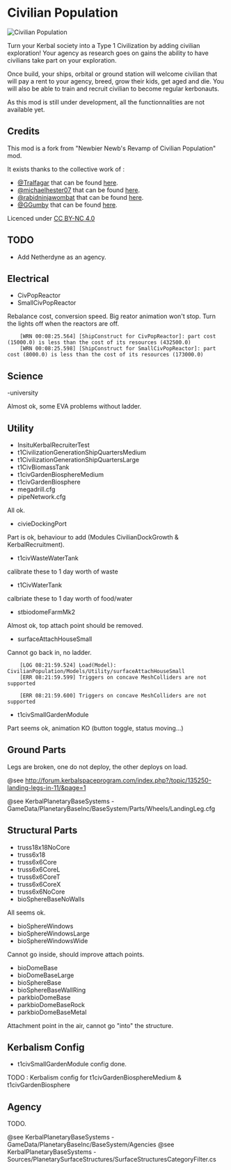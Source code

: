 Civilian Population
===================

![Civilian Population](https://github.com/rleroy/CivilianPopulation/blob/master/banner.png "Civilian Population")

Turn your Kerbal society into a Type 1 Civilization by adding civilian exploration! 
Your agency as research goes on gains the ability to have civilians take part on your exploration.

Once build, your ships, orbital or ground station will welcome civilian that will pay a rent to your agency, breed, grow their kids, get aged and die.
You will also be able to train and recruit civilian to become regular kerbonauts.

As this mod is still under development, all the functionnalities are not available yet.

Credits
-------

This mod is a fork from "Newbier Newb's Revamp of Civilian Population" mod.

It exists thanks to the collective work of :
- [@Tralfagar](http://forum.kerbalspaceprogram.com/index.php?/profile/150801-tralfagar/) that can be found [here](http://forum.kerbalspaceprogram.com/index.php?/topic/143823-120-newbier-newbs-revamp-of-civilian-population/).
- [@michaelhester07](http://forum.kerbalspaceprogram.com/index.php?/profile/96470-michaelhester07/) that can be found [here](http://forum.kerbalspaceprogram.com/index.php?/topic/101058-10x-civilian-population-14/).
- [@rabidninjawombat](http://forum.kerbalspaceprogram.com/index.php?/profile/108889-rabidninjawombat/) that can be found [here](http://forum.kerbalspaceprogram.com/index.php?/topic/111815-104civilian-population-1751-update-to-105-in-progress/).
- [@GGumby](http://forum.kerbalspaceprogram.com/index.php?/profile/122189-ggumby/) that can be found [here](http://forum.kerbalspaceprogram.com/index.php?/topic/140127-112ckan-civilian-populations-revived/).

Licenced under [CC BY-NC 4.0](https://creativecommons.org/licenses/by-nc/4.0/)

TODO
----

- Add Netherdyne as an agency.

Electrical
----------

- CivPopReactor
- SmallCivPopReactor

Rebalance cost, conversion speed.
Big reator animation won't stop.
Turn the lights off when the reactors are off.

```
    [WRN 00:08:25.564] [ShipConstruct for CivPopReactor]: part cost (15000.0) is less than the cost of its resources (432500.0)
    [WRN 00:08:25.598] [ShipConstruct for SmallCivPopReactor]: part cost (8000.0) is less than the cost of its resources (173000.0)
```

Science
-------

-university

Almost ok, some EVA problems without ladder.

Utility
-------

- InsituKerbalRecruiterTest
- t1CivilizationGenerationShipQuartersMedium
- t1CivilizationGenerationShipQuartersLarge
- t1CivBiomassTank
- t1civGardenBiosphereMedium
- t1civGardenBiosphere
- megadrill.cfg
- pipeNetwork.cfg

All ok.

- civieDockingPort

Part is ok, behaviour to add (Modules CivilianDockGrowth & KerbalRecruitment).

- t1civWasteWaterTank

calibrate these to 1 day worth of waste

- t1CivWaterTank

calbriate these to 1 day worth of food/water

- stbiodomeFarmMk2

Almost ok, top attach point should be removed.

- surfaceAttachHouseSmall

Cannot go back in, no ladder.

```
    [LOG 08:21:59.524] Load(Model): CivilianPopulation/Models/Utility/surfaceAttachHouseSmall
    [ERR 08:21:59.599] Triggers on concave MeshColliders are not supported

    [ERR 08:21:59.600] Triggers on concave MeshColliders are not supported
```

- t1civSmallGardenModule

Part seems ok, animation KO (button toggle, status moving...)


Ground Parts
------------

Legs are broken, one do not deploy, the other deploys on load.

@see http://forum.kerbalspaceprogram.com/index.php?/topic/135250-landing-legs-in-11/&page=1

@see KerbalPlanetaryBaseSystems - GameData/PlanetaryBaseInc/BaseSystem/Parts/Wheels/LandingLeg.cfg

Structural Parts
----------------

- truss18x18NoCore
- truss6x18
- truss6x6Core
- truss6x6CoreL
- truss6x6CoreT
- truss6x6CoreX
- truss6x6NoCore
- bioSphereBaseNoWalls

All seems ok.

- bioSphereWindows
- bioSphereWindowsLarge
- bioSphereWindowsWide

Cannot go inside, should improve attach points.

- bioDomeBase
- bioDomeBaseLarge
- bioSphereBase
- bioSphereBaseWallRing
- parkbioDomeBase
- parkbioDomeBaseRock
- parkbioDomeBaseMetal

Attachment point in the air, cannot go "into" the structure.

Kerbalism Config
----------------
- t1civSmallGardenModule config done.

TODO : Kerbalism config for t1civGardenBiosphereMedium & t1civGardenBiosphere


Agency
------

TODO.

@see KerbalPlanetaryBaseSystems - GameData/PlanetaryBaseInc/BaseSystem/Agencies
@see KerbalPlanetaryBaseSystems - Sources/PlanetarySurfaceStructures/SurfaceStructuresCategoryFilter.cs
